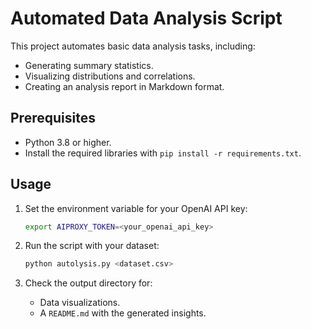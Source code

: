 # Automated Data Analysis Script

This project automates basic data analysis tasks, including:
- Generating summary statistics.
- Visualizing distributions and correlations.
- Creating an analysis report in Markdown format.

## Prerequisites
- Python 3.8 or higher.
- Install the required libraries with `pip install -r requirements.txt`.

## Usage
1. Set the environment variable for your OpenAI API key:
   ```bash
   export AIPROXY_TOKEN=<your_openai_api_key>
   ```
2. Run the script with your dataset:
   ```bash
   python autolysis.py <dataset.csv>
   ```

3. Check the output directory for:
   - Data visualizations.
   - A `README.md` with the generated insights.
